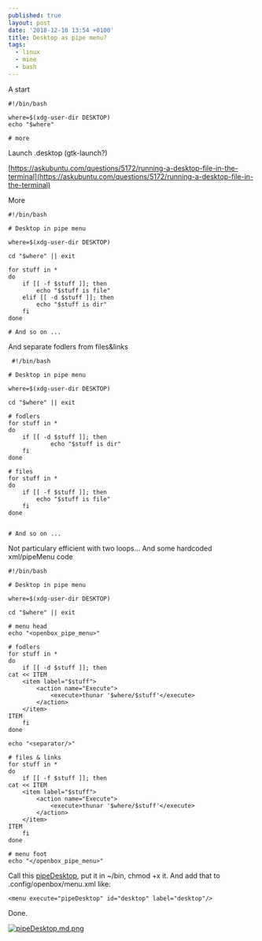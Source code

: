 ```yaml
---
published: true
layout: post
date: '2018-12-10 13:54 +0100'
title: Desktop as pipe menu?
tags:
  - linux
  - mine
  - bash
---
```

A start

    #!/bin/bash
    
    where=$(xdg-user-dir DESKTOP)
    echo "$where"
    
    # more
    
Launch .desktop (gtk-launch?)

[https://askubuntu.com/questions/5172/running-a-desktop-file-in-the-terminal](https://askubuntu.com/questions/5172/running-a-desktop-file-in-the-terminal)

More

    #!/bin/bash

    # Desktop in pipe menu

    where=$(xdg-user-dir DESKTOP)

    cd "$where" || exit

    for stuff in *
    do
        if [[ -f $stuff ]]; then
            echo "$stuff is file"
        elif [[ -d $stuff ]]; then
            echo "$stuff is dir"
        fi
    done

    # And so on ...
    
 And separate fodlers from files&links
 
     #!/bin/bash

    # Desktop in pipe menu

    where=$(xdg-user-dir DESKTOP)

    cd "$where" || exit

    # fodlers
    for stuff in *
    do
        if [[ -d $stuff ]]; then
                echo "$stuff is dir"
        fi
    done

    # files
    for stuff in *
    do
        if [[ -f $stuff ]]; then
            echo "$stuff is file"
        fi
    done


    # And so on ...
    
 Not particulary efficient with two loops... And some hardcoded xml/pipeMenu code
 
    #!/bin/bash

    # Desktop in pipe menu

    where=$(xdg-user-dir DESKTOP)

    cd "$where" || exit

    # menu head
    echo "<openbox_pipe_menu>"

    # fodlers
    for stuff in *
    do
        if [[ -d $stuff ]]; then
    cat << ITEM
        <item label="$stuff">
            <action name="Execute">
                <execute>thunar '$where/$stuff'</execute>
            </action>
        </item>
    ITEM
        fi
    done

    echo "<separator/>"

    # files & links
    for stuff in *
    do
        if [[ -f $stuff ]]; then
    cat << ITEM
        <item label="$stuff">
            <action name="Execute">
                <execute>thunar '$where/$stuff'</execute>
            </action>
        </item>
    ITEM
        fi
    done

    # menu foot
    echo "</openbox_pipe_menu>"

Call this [pipeDesktop](https://raw.githubusercontent.com/brontosaurusrex/stretchbang/master/bin/pipeDesktop), put it in ~/bin, chmod +x it.
And add that to .config/openbox/menu.xml like:

    <menu execute="pipeDesktop" id="desktop" label="desktop"/>
    
Done.

[![pipeDesktop.md.png](https://cdn.scrot.moe/images/2018/12/10/pipeDesktop.md.png)](https://scrot.moe/image/aPXqQ)
